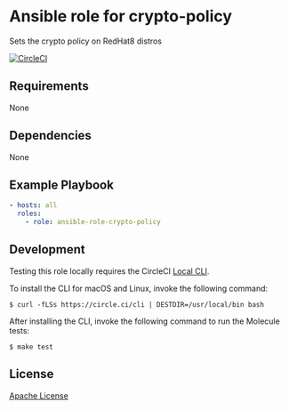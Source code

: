 Ansible role for crypto-policy
==================================

Sets the crypto policy on RedHat8 distros

[![CircleCI](https://img.shields.io/circleci/build/github/mongodb-ansible-roles/ansible-role-crypto-policy/master?style=flat-square)](https://circleci.com/gh/mongodb-ansible-roles/ansible-role-crypto-policy)

Requirements
------------

None

Dependencies
------------

None

Example Playbook
----------------

```yaml
- hosts: all
  roles:
    - role: ansible-role-crypto-policy
```

Development
-----------

Testing this role locally requires the CircleCI [Local CLI](https://circleci.com/docs/2.0/local-cli/).

To install the CLI for macOS and Linux, invoke the following command:

    $ curl -fLSs https://circle.ci/cli | DESTDIR=/usr/local/bin bash

After installing the CLI, invoke the following command to run the Molecule tests:

    $ make test

License
-------

[Apache License](LICENSE)
